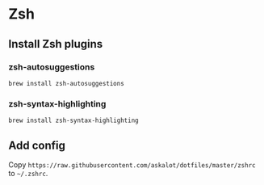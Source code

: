 # Zsh

## Install Zsh plugins

### zsh-autosuggestions

```
brew install zsh-autosuggestions
```

### zsh-syntax-highlighting

```
brew install zsh-syntax-highlighting
```

## Add config

Copy `https://raw.githubusercontent.com/askalot/dotfiles/master/zshrc` to `~/.zshrc`.

